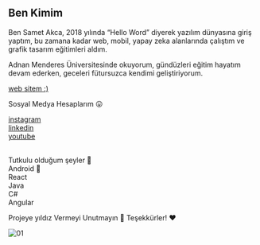  
 <h2> Ben Kimim </h2>
 
Ben Samet Akca, 2018 yılında “Hello Word” diyerek yazılım dünyasına giriş yaptım, bu zamana kadar web, mobil, yapay zeka alanlarında çalıştım ve grafik tasarım eğitimleri aldım.

Adnan Menderes Üniversitesinde okuyorum, gündüzleri eğitim hayatım devam ederken, geceleri fütursuzca kendimi geliştiriyorum.

<a href="https://sametakca.com/">
 web sitem :)
</a>

Sosyal Medya Hesaplarım 😛
<br>

<a href="https://www.instagram.com/smtcoder/">
instagram
</a>
<br>

<a href="https://www.linkedin.com/in/samet-akca-2a4bbb1a8/">
linkedin
</a>
<br>

<a href="https://www.youtube.com/channel/UCZXmqpZJ3ax5Uzm0pXeVqMg">
youtube
</a>

<br>
<br>


Tutkulu olduğum şeyler 💖
<br>
Android 🤖   <br>
React <br>
Java <br>
C# <br>
Angular <br>



Projeye yıldız Vermeyi Unutmayın  🚀
Teşekkürler! ❤️

![01](https://user-images.githubusercontent.com/74311713/112488054-48bab480-8d8e-11eb-9f1e-e41efb912cc5.jpeg)



